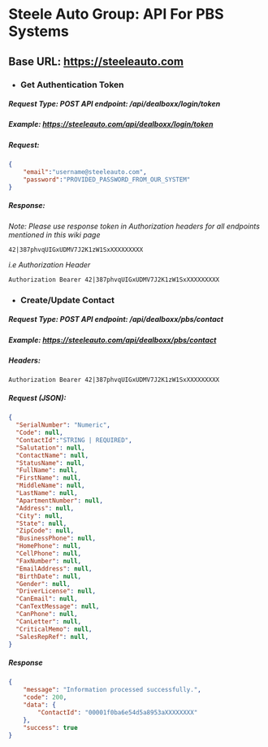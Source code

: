 # Steele Auto Group: API For PBS Systems
## Base URL: https://steeleauto.com
- ### Get Authentication Token
##### Request Type: POST API endpoint: /api/dealboxx/login/token
##### Example: https://steeleauto.com/api/dealboxx/login/token
##### Request:
```json
{
    "email":"username@steeleauto.com",
    "password":"PROVIDED_PASSWORD_FROM_OUR_SYSTEM"
}
```
##### Response: 
*Note: Please use response token in Authorization headers for all endpoints mentioned in this wiki page*
```
42|387phvqUIGxUDMV7J2K1zW1SxXXXXXXXXX
```
*i.e Authorization Header*
```
Authorization Bearer 42|387phvqUIGxUDMV7J2K1zW1SxXXXXXXXXX
```
- ### Create/Update Contact
##### Request Type: POST API endpoint: /api/dealboxx/pbs/contact
##### Example: https://steeleauto.com/api/dealboxx/pbs/contact
##### Headers: 
``` Authorization Bearer 42|387phvqUIGxUDMV7J2K1zW1SxXXXXXXXXX ```
##### Request *(JSON)*:
```json
{
  "SerialNumber": "Numeric", 
  "Code": null, 
  "ContactId":"STRING | REQUIRED",
  "Salutation": null,
  "ContactName": null,
  "StatusName": null,
  "FullName": null,
  "FirstName": null,
  "MiddleName": null,
  "LastName": null,
  "ApartmentNumber": null,
  "Address": null,
  "City": null,
  "State": null,
  "ZipCode": null,
  "BusinessPhone": null,
  "HomePhone": null,
  "CellPhone": null,
  "FaxNumber": null,
  "EmailAddress": null,
  "BirthDate": null,
  "Gender": null,
  "DriverLicense": null,
  "CanEmail": null,
  "CanTextMessage": null,
  "CanPhone": null,
  "CanLetter": null,
  "CriticalMemo": null,
  "SalesRepRef": null,
}
```
##### Response 
```json
{
    "message": "Information processed successfully.",
    "code": 200,
    "data": {
        "ContactId": "00001f0ba6e54d5a8953aXXXXXXXX"
    },
    "success": true
}
```